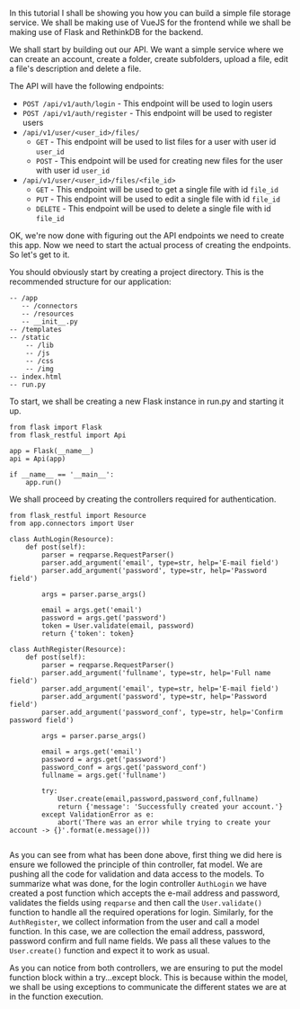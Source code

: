In this tutorial I shall be showing you how you can build a simple file storage service. We shall be making use of VueJS for the frontend while we shall be making use of Flask and RethinkDB for the backend.

We shall start by building out our API. We want a simple service where we can create an account, create a folder, create subfolders, upload a file, edit a file's description and delete a file.

The API will have the following endpoints:
- `POST /api/v1/auth/login` - This endpoint will be used to login users
- `POST /api/v1/auth/register` - This endpoint will be used to register users
- `/api/v1/user/<user_id>/files/`
    - `GET` - This endpoint will be used to list files for a user with user id `user_id`
    - `POST` - This endpoint will be used for creating new files for the user with user id `user_id`
- `/api/v1/user/<user_id>/files/<file_id>`
    - `GET` - This endpoint will be used to get a single file with id `file_id`
    - `PUT` - This endpoint will be used to edit a single file with id `file_id`
    - `DELETE` - This endpoint will be used to delete a single file with id `file_id`

OK, we're now done with figuring out the API endpoints we need to create this app. Now we need to start the actual process of creating the endpoints. So let's get to it.

You should obviously start by creating a project directory. This is the recommended structure for our application:

```
-- /app
   -- /connectors
   -- /resources
   -- __init__.py
-- /templates
-- /static
    -- /lib
    -- /js
    -- /css
    -- /img
-- index.html
-- run.py
```
To start, we shall be creating a new Flask instance in run.py and starting it up.

```
from flask import Flask
from flask_restful import Api

app = Flask(__name__)
api = Api(app)

if __name__ == '__main__':
    app.run()
```

We shall proceed by creating the controllers required for authentication.

```
from flask_restful import Resource
from app.connectors import User

class AuthLogin(Resource):
    def post(self):
        parser = reqparse.RequestParser()
        parser.add_argument('email', type=str, help='E-mail field')
        parser.add_argument('password', type=str, help='Password field')
        
        args = parser.parse_args()
        
        email = args.get('email')
        password = args.get('password')
        token = User.validate(email, password)
        return {'token': token}

class AuthRegister(Resource):
    def post(self):
        parser = reqparse.RequestParser()
        parser.add_argument('fullname', type=str, help='Full name field')
        parser.add_argument('email', type=str, help='E-mail field')
        parser.add_argument('password', type=str, help='Password field')
        parser.add_argument('password_conf', type=str, help='Confirm password field')
        
        args = parser.parse_args()
        
        email = args.get('email')
        password = args.get('password')
        password_conf = args.get('password_conf')
        fullname = args.get('fullname')
        
        try:
            User.create(email,password,password_conf,fullname)
            return {'message': 'Successfully created your account.'}
        except ValidationError as e:
            abort('There was an error while trying to create your account -> {}'.format(e.message()))
        
```

As you can see from what has been done above, first thing we did here is ensure we followed the principle of thin controller, fat model. We are pushing all the code for validation and data access to the models. To summarize what was done, for the login controller `AuthLogin` we have created a post function which accepts the e-mail address and password, validates the fields using `reqparse` and then call the `User.validate()` function to handle all the required operations for login. Similarly, for the `AuthRegister`, we collect information from the user and call a model function. In this case, we are collection the email address, password, password confirm and full name fields. We pass all these values to the `User.create()` function and expect it to work as usual.

As you can notice from both controllers, we are ensuring to put the model function block within a try...except block. This is because within the model, we shall be using exceptions to communicate the different states we are at in the function execution.